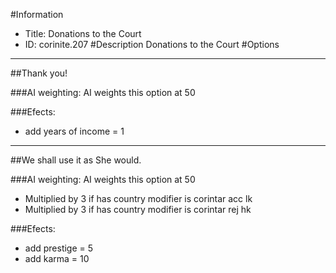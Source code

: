 #Information
 - Title: Donations to the Court
 - ID: corinite.207
#Description
Donations to the Court
#Options

___
##Thank you!

###AI weighting:
AI weights this option at 50


###Efects:<ul><li>add years of income = 1</li></ul>

___
##We shall use it as She would.

###AI weighting:
AI weights this option at 50
 - Multiplied by 3 if has country modifier is corintar acc lk
 - Multiplied by 3 if has country modifier is corintar rej hk


###Efects:<ul><li>add prestige = 5</li><li>add karma = 10</li></ul>
